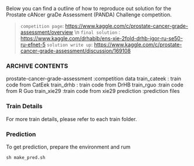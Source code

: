Below you can find a outline of how to reproduce out solution for the Prostate cANcer graDe Assessment (PANDA) Challenge competition.

> `competition page`: https://www.kaggle.com/c/prostate-cancer-grade-assessment/overview \n
> `final solution` : https://www.kaggle.com/drhabib/ens-xie-2fold-drhb-igor-ru-se50-ru-efnet-5
> `solution write up`: https://www.kaggle.com/c/prostate-cancer-grade-assessment/discussion/169108

### ARCHIVE CONTENTS

prostate-cancer-grade-assessment    :competition data
train_cateek                                            : train code from CatEek
train_drhb                                               : train code from DrHB
train_rguo                                                :train code from R Guo
train_xie29                                              :train code from xie29
prediction                                                :prediction files

### Train Details

For more train details, please refer to each train folder.

### Prediction

To get prediction, prepare the environment and rum

```shell
sh make_pred.sh
```




